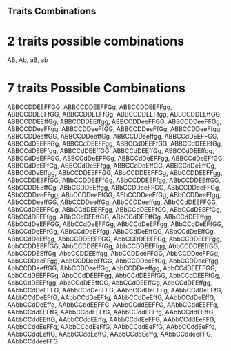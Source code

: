  ## Traits Combinations

# 2 traits possible combinations
AB, Ab, aB, ab

# 7 traits Possible Combinations
 ABBCCDDEEFFGG, ABBCCDDEEFFGg, ABBCCDDEEFFgg, ABBCCDDEEFfGG, ABBCCDDEEFfGg, ABBCCDDEEFfgg, ABBCCDDEEffGG, ABBCCDDEEffGg, ABBCCDDEEffgg, ABBCCDDeeFFGG, ABBCCDDeeFFGg, ABBCCDDeeFFgg, ABBCCDDeeFfGG, ABBCCDDeeFfGg, ABBCCDDeeFfgg, ABBCCDDeeffGG, ABBCCDDeeffGg, ABBCCDDeeffgg, ABBCCdDEEFFGG, ABBCCdDEEFFGg, ABBCCdDEEFFgg, ABBCCdDEEFfGG, ABBCCdDEEFfGg, ABBCCdDEEFfgg, ABBCCdDEEffGG, ABBCCdDEEffGg, ABBCCdDEEffgg, ABBCCdDeEFFGG, ABBCCdDeEFFGg, ABBCCdDeEFFgg, ABBCCdDeEFfGG, ABBCCdDeEFfGg, ABBCCdDeEFfgg, ABBCCdDeEffGG, ABBCCdDeEffGg, ABBCCdDeEffgg, ABbCCDDEEFFGG, ABbCCDDEEFFGg, ABbCCDDEEFFgg, ABbCCDDEEFfGG, ABbCCDDEEFfGg, ABbCCDDEEFfgg, ABbCCDDEEffGG, ABbCCDDEEffGg, ABbCCDDEEffgg, ABbCCDDeeFFGG, ABbCCDDeeFFGg, ABbCCDDeeFFgg, ABbCCDDeeFfGG, ABbCCDDeeFfGg, ABbCCDDeeFfgg, ABbCCDDeeffGG, ABbCCDDeeffGg, ABbCCDDeeffgg, ABbCCdDEEFFGG, ABbCCdDEEFFGg, ABbCCdDEEFFgg, ABbCCdDEEFfGG, ABbCCdDEEFfGg, ABbCCdDEEFfgg, ABbCCdDEEffGG, ABbCCdDEEffGg, ABbCCdDEEffgg, ABbCCdDeEFFGG, ABbCCdDeEFFGg, ABbCCdDeEFFgg, ABbCCdDeEFfGG, ABbCCdDeEFfGg, ABbCCdDeEFfgg, ABbCCdDeEffGG, ABbCCdDeEffGg, ABbCCdDeEffgg, AbbCCDDEEFFGG, AbbCCDDEEFFGg, AbbCCDDEEFFgg, AbbCCDDEEFfGG, AbbCCDDEEFfGg, AbbCCDDEEFfgg, AbbCCDDEEffGG, AbbCCDDEEffGg, AbbCCDDEEffgg, AbbCCDDeeFFGG, AbbCCDDeeFFGg, AbbCCDDeeFFgg, AbbCCDDeeFfGG, AbbCCDDeeFfGg, AbbCCDDeeFfgg, AbbCCDDeeffGG, AbbCCDDeeffGg, AbbCCDDeeffgg, AbbCCdDEEFFGG, AbbCCdDEEFFGg, AbbCCdDEEFFgg, AbbCCdDEEFfGG, AbbCCdDEEFfGg, AbbCCdDEEFfgg, AbbCCdDEEffGG, AbbCCdDEEffGg, AbbCCdDEEffgg, AAbbCCdDeEFFG, AAbbCCdDeEFFG, AAbbCCdDeEFFg, AAbbCCdDeEFfG, AAbbCCdDeEFfG, AAbbCCdDeEFfg, AAbbCCdDeEffG, AAbbCCdDeEffG, AAbbCCdDeEffg, AAbbCCddEEFFG, AAbbCCddEEFFG, AAbbCCddEEFFg, AAbbCCddEEFfG, AAbbCCddEEFfG, AAbbCCddEEFfg, AAbbCCddEEffG, AAbbCCddEEffG, AAbbCCddEEffg, AAbbCCddEeFFG, AAbbCCddEeFFG, AAbbCCddEeFFg, AAbbCCddEeFfG, AAbbCCddEeFfG, AAbbCCddEeFfg, AAbbCCddEeffG, AAbbCCddEeffG, AAbbCCddEeffg, AAbbCCddeeFFG, AAbbCCddeeFFG
